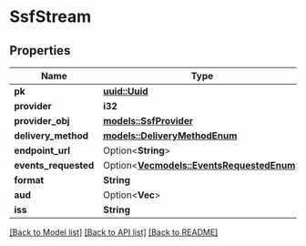 # SsfStream

## Properties

Name | Type | Description | Notes
------------ | ------------- | ------------- | -------------
**pk** | [**uuid::Uuid**](uuid::Uuid.md) |  | [readonly]
**provider** | **i32** |  | 
**provider_obj** | [**models::SsfProvider**](SSFProvider.md) |  | [readonly]
**delivery_method** | [**models::DeliveryMethodEnum**](DeliveryMethodEnum.md) |  | 
**endpoint_url** | Option<**String**> |  | [optional]
**events_requested** | Option<[**Vec<models::EventsRequestedEnum>**](EventsRequestedEnum.md)> |  | [optional]
**format** | **String** |  | 
**aud** | Option<**Vec<String>**> |  | [optional]
**iss** | **String** |  | 

[[Back to Model list]](../README.md#documentation-for-models) [[Back to API list]](../README.md#documentation-for-api-endpoints) [[Back to README]](../README.md)


